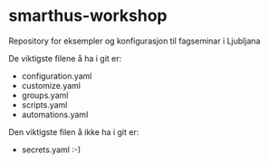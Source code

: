 # smarthus-workshop
Repository for eksempler og konfigurasjon til fagseminar i Ljubljana

De viktigste filene å ha i git er:
 - configuration.yaml
 - customize.yaml
 - groups.yaml
 - scripts.yaml
 - automations.yaml

Den viktigste filen å ikke ha i git er:
 - secrets.yaml :-)
